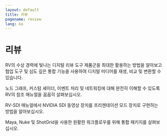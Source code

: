 ```yaml
---
layout: default
title: 리뷰
pagename: review
lang: ko
---
```


# 리뷰

RV의 수상 경력에 빛나는 디지털 리뷰 도구 제품군을 최대한 활용하는 방법을 알아보고 협업 도구 및 심도 깊은 통합 기능을 사용하여 디지털 미디어를 재생, 비교 및 변환할 수 있습니다.

노드 그래프, 커스텀 셰이더, 이벤트 처리 및 네트워킹에 대해 완전히 이해할 수 있도록 RV의 참조 매뉴얼을 꼼꼼히 살펴보십시오.

RV-SDI 매뉴얼에서 NVIDIA SDI 동영상 장치를 프리젠테이션 모드 장치로 구현하는 방법을 알아보십시오.

Maya, Nuke 및 ShotGrid을 사용한 원활한 워크플로우를 위해 통합 패키지를 살펴보십시오.
